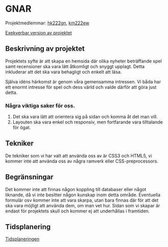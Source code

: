 # GNAR
Projektmedlemmar: 
[hk222gn](https://github.com/hk222gn), [km222ew](https://github.com/km222ew)


[Exekverbar version av projektet](http://hk222gn.github.io/ProjektskelettHT13)


## Beskrivning av projektet

Projektets syfte är att skapa en hemsida där olika nyheter beträffande spel samt recensioner ska vara lätt åtkomligt och snyggt upplagt.
Detta inkluderar att det ska vara behagligt och enkelt att läsa.

Själva idéns härkomst är genom våra gemensamma intressen. Vi båda har ett enormt intresse för spel och dess värld och valde därför
att göra just detta.

### Några viktiga saker för oss.

1. Det ska vara lätt att orientera sig på sidan och komma åt det man vill.
2. Layouten ska vara enkel och responsiv, men fortfarande vara tilltalande för ögat.

## Tekniker

De tekniker som vi har valt att använda oss av är CSS3 och HTML5, vi kommer inte att använda oss av några ramverk eller
CSS-preprocessors.

## Begränsningar

Det kommer inte att finnas någon koppling till databaser eller något liknande, då vi inte besitter någon kunskap inom detta område.
Eventuella formulär osv kommer inte att vara skarpa, utan bara finnas där för att det ska vara möjligt att använda dem, om man vet hur.
Sidan som vi skapar är endast för projektets skull och kommer ej att underhållas i framtiden.


## Tidsplanering
[Tidsplaneringen](https://github.com/hk222gn/ProjektskelettHT13/blob/gh-pages/doc/Tids-schema.pdf)


